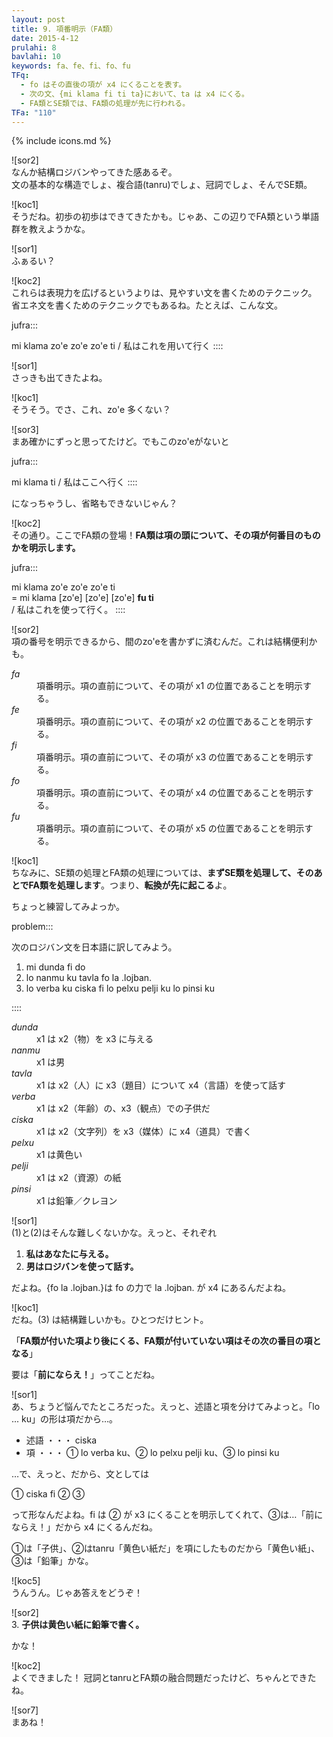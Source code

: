 ```yaml
---
layout: post
title: 9. 項番明示（FA類）
date: 2015-4-12
prulahi: 8
bavlahi: 10
keywords: fa、fe、fi、fo、fu
TFq:
  - fo はその直後の項が x4 にくることを表す。
  - 次の文、{mi klama fi ti ta}において、ta は x4 にくる。
  - FA類とSE類では、FA類の処理が先に行われる。
TFa: "110"
---
```

{% include icons.md %}

![sor2]  
なんか結構ロジバンやってきた感あるぞ。  
文の基本的な構造でしょ、複合語(tanru)でしょ、冠詞でしょ、そんでSE類。

![koc1]  
そうだね。初歩の初歩はできてきたかも。じゃあ、この辺りでFA類という単語群を教えようかな。

![sor1]  
ふぁるい？

![koc2]  
これらは表現力を広げるというよりは、見やすい文を書くためのテクニック。  
省エネ文を書くためのテクニックでもあるね。たとえば、こんな文。

jufra:::

mi klama zo'e zo'e zo'e ti
/ 私はこれを用いて行く
::::

![sor1]  
さっきも出てきたよね。

![koc1]  
そうそう。でさ、これ、zo'e 多くない？

![sor3]  
まあ確かにずっと思ってたけど。でもこのzo'eがないと

jufra:::

mi klama ti
/ 私はここへ行く
::::

になっちゃうし、省略もできないじゃん？

![koc2]  
その通り。ここでFA類の登場！**FA類は項の頭について、その項が何番目のものかを明示します。**

jufra:::

mi klama zo'e zo'e zo'e ti  
= mi klama [zo'e] [zo'e] [zo'e] **fu ti**  
/ 私はこれを使って行く。
::::

![sor2]  
項の番号を明示できるから、間のzo'eを書かずに済むんだ。これは結構便利かも。

<dl class="box valsi drani">
<dt><dfn>fa</dfn></dt>
<dd >項番明示。項の直前について、その項が x1 の位置であることを明示する。</dd>
<dt><dfn>fe</dfn></dt>
<dd >項番明示。項の直前について、その項が x2 の位置であることを明示する。</dd>
<dt><dfn>fi</dfn></dt>
<dd >項番明示。項の直前について、その項が x3 の位置であることを明示する。</dd>
<dt><dfn>fo</dfn></dt>
<dd >項番明示。項の直前について、その項が x4 の位置であることを明示する。</dd>
<dt><dfn>fu</dfn></dt>
<dd >項番明示。項の直前について、その項が x5 の位置であることを明示する。</dd>
</dl>

![koc1]  
ちなみに、SE類の処理とFA類の処理については、**まずSE類を処理して、そのあとでFA類を処理します**。つまり、**転換が先に起こる**よ。

ちょっと練習してみよっか。

problem:::

次のロジバン文を日本語に訳してみよう。

1. mi dunda fi do
2. lo nanmu ku tavla fo la .lojban. 
3. lo verba ku ciska fi lo pelxu pelji ku lo pinsi ku

::::

<dl class="box valsi">
<dt><dfn>dunda</dfn></dt>
<dd >x1 は x2（物）を x3 に与える</dd>
<dt><dfn>nanmu</dfn></dt>
<dd >x1 は男</dd>
<dt><dfn>tavla</dfn></dt>
<dd >x1 は x2（人）に x3（題目）について x4（言語）を使って話す</dd>
<dt><dfn>verba</dfn></dt>
<dd >x1 は x2（年齢）の、x3（観点）での子供だ</dd>
<dt><dfn>ciska</dfn></dt>
<dd >x1 は x2（文字列）を x3（媒体）に x4（道具）で書く</dd>
<dt><dfn>pelxu</dfn></dt>
<dd >x1 は黄色い</dd>
<dt><dfn>pelji</dfn></dt>
<dd >x1 は x2（資源）の紙</dd>
<dt><dfn>pinsi</dfn></dt>
<dd >x1 は鉛筆／クレヨン</dd>
</dl>

![sor1]  
(1)と(2)はそんな難しくないかな。えっと、それぞれ

1. **私はあなたに与える。**
2. **男はロジバンを使って話す。**

だよね。{fo la .lojban.}は fo の力で la .lojban. が x4 にあるんだよね。

![koc1]  
だね。(3) は結構難しいかも。ひとつだけヒント。

「**FA類が付いた項より後にくる、FA類が付いていない項はその次の番目の項となる**」

要は「**前にならえ！**」ってことだね。

![sor1]  
あ、ちょうど悩んでたところだった。えっと、述語と項を分けてみよっと。「lo ... ku」の形は項だから…。

- 述語 ・・・ ciska
- 項 ・・・ ① lo verba ku、② lo pelxu pelji ku、③ lo pinsi ku

…で、えっと、だから、文としては

① ciska fi ② ③

って形なんだよね。fi は ② が x3 にくることを明示してくれて、③は…「前にならえ！」だから x4 にくるんだね。

①は「子供」、②はtanru「黄色い紙だ」を項にしたものだから「黄色い紙」、③は「鉛筆」かな。

![koc5]  
うんうん。じゃあ答えをどうぞ！

![sor2]  
3. **子供は黄色い紙に鉛筆で書く。**

かな！

![koc2]  
よくできました！ 冠詞とtanruとFA類の融合問題だったけど、ちゃんとできたね。

![sor7]  
まあね！
